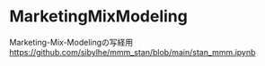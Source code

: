 # MarketingMixModeling

Marketing-Mix-Modelingの写経用
https://github.com/sibylhe/mmm_stan/blob/main/stan_mmm.ipynb

